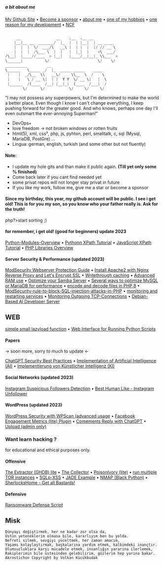 ##### a bit about me
[My Github Site](https://volkansah.github.io) •  [Become a sponsor](https://github.com/sponsors/VolkanSah) • [about me](https://github.com/VolkanSah/About-Me) • [one of my hobbies](https://anna-ps.de) • [one reason for my development](https://jugendamt-deutschland.de) • [NCF](https://github.com/NemesisCyberForce)
```python

     __                __    .__  .__ __           
    |__|__ __  _______/  |_  |  | |__|  | __ ____  
    |  |  |  \/  ___/\   __\ |  | |  |  |/ // __ \ 
    |  |  |  /\___ \  |  |   |  |_|  |    <\  ___/ 
/\__|  |____//____  > |__|   |____/__|__|_ \\___  >
\______|          \/                      \/    \/ 
__________         __                              
\______   \_____ _/  |_  _____ _____    ____       
 |    |  _/\__  \\   __\/     \\__  \  /    \      
 |    |   \ / __ \|  | |  Y Y  \/ __ \|   |  \     
 |______  /(____  /__| |__|_|  (____  /___|  /     
        \/      \/           \/     \/     \/      


```
"I may not possess any superpowers, but I'm determined to make the world a better place. Even though I know I can't change everything, I keep pushing forward for the greater good. And who knows, perhaps one day I'll even outsmart the ever-annoying Superman!"

- DevOps+ 
- love freedom -> not broken windows or rotten fruits 
- html(5), xml, css³, php, js, pyhton, perl, smalltalk, c, sql (Mysql, MariaDB, PostGre) ...
- Lingua: german, english, turkish (and some other but not fluently)

#### Note:

- I update my hole gits and than make it public again. **(Till yet only some % finished)**
- Come back later if you cant find needed yet
- some privat repos will not longer stay privat in future
- If you like my work, follow me, give me a star or become a sponsor

#### Since my birthday, this year, my github account will be public. I see i get old! This is for you my son, so you know who your father really is. Ask for the truth!



php?>start sorting ;)

#### for remember, i get old! (good for beginners) update 2023
[Python-Modules-Overview](https://github.com/VolkanSah/Python-Modules-Overview) • [Pythonn XPath Tutorial](https://github.com/VolkanSah/Python-XPath-Tutorial) • [JavaScript XPath Tutorial](https://github.com/VolkanSah/JavaScript-XPath-Tutorial) • [PHP Libraries Overview](https://github.com/VolkanSah/PHP-Libraries-Overview)

#### Server Security & Performance (updated 2023)
[ModSecurity Webserver Protection Guide](https://github.com/VolkanSah/ModSecurity-Webserver-Protection-Guide) • 
[Install Apache2 with Nginx Reverse Proxy and Let's Encrypt SSL](https://github.com/VolkanSah/Apache2-with-Nginx-Reverse-Proxy-and-Let-s-Encrypt-SSL-on-Debian-Ubuntu) • 
[Writethrough caching](https://github.com/VolkanSah/writethrough-caching) • [Advanced RAM use](https://github.com/VolkanSah/advanced-RAM-use-on-Bash-installed-systems) • 
[Optimize your Samba Server](https://github.com/VolkanSah/optimize-Samba-settings) • 
[Several ways to optimize MySQL or MariaDB for performance](https://github.com/VolkanSah/optimize-MySQL-or-MariaDB) • 
[encode and decode files in PHP 8](https://github.com/VolkanSah/encode-and-decode-php8) • 
[ModSecurity-rule-to-block-SQL-injection-attacks-in-PHP](https://github.com/VolkanSah/ModSecurity-rule-to-block-SQL-injection-attacks-in-PHP) • 
[monitoring and restarting services](https://github.com/VolkanSah/Bash-script-for-monitoring-and-restarting-services) • 
[Monitoring Outgoing TCP-Connections](https://github.com/VolkanSah/Monitoring-outgoing-connections) • [Debian-Based AI Developer Server](https://github.com/VolkanSah/Debian-Based-AI-Developer-Server)

## WEB
[simple small lazyload function](https://github.com/VolkanSah/simple-lazyload-function) • [Web Interface for Running Python Scripts](https://github.com/VolkanSah/Web-Interface-for-Running-Python-Scripts)


#### Papers
-> soon more, sorry to much to update <-

[ChatGPT Security Best Practices](https://github.com/VolkanSah/ChatGPT-Security-Best-Practices) • [Implementation of Artificial Intelligence (AI)](https://github.com/VolkanSah/Implementing-AI-Systems-Whitepaper) • [Implementierung von Künstlicher Intelligenz (KI)](https://github.com/VolkanSah/Implementierung-von-KI-Systemen-Whitepaper)

#### Social Networks (updated 2023)
[Instagram Suspicious Followers Detection](https://github.com/VolkanSah/Instagram-Suspicious-Followers-Detection) • 
[Best Human Like - Instagram Unfollower](https://github.com/VolkanSah/Human-like-Instagram-Unfollower)

#### WordPress (updated 2023) 
 [WordPress Security with WPScan (advanced usage](https://github.com/VolkanSah/wpscan-advanced-use) • [Facebook Engagement Metrics (lite) Plugin](https://github.com/VolkanSah/WP-Facebook-Engagement-Metrics) • [Comements Reply with ChatGPT](https://github.com/VolkanSah/ChatGPT-Comments-Reply-WordPress-Plugin) • [Upload (admin only)](https://github.com/VolkanSah/Media-Upload-only-for-Admins-in-WordPress)

### Want learn hacking ? 
for educational and ethical purposes only.
#### Offensive
[The Extractor (GHDB) lite](https://github.com/VolkanSah/The_Extractor.py) • [The Collector](https://github.com/VolkanSah/The_Collector.py) • [PoisonIvory (lite)](https://github.com/VolkanSah/PoisonIvory-lite) • [run multiple TOR instances](https://github.com/VolkanSah/run-multiple-Tor-instances) • [SQLp-XSS](https://github.com/VolkanSah/SQLp-EDU) • [JADE Example](https://github.com/VolkanSah/JADE-edu) • [NMAP (Black Python)](https://github.com/VolkanSah/NMAP-Black-Python) • [SherlocksHome - Get all Bastards!](https://github.com/VolkanSah/SherlocksHome)
#### Defensive
[Ransomware Defense Script](https://github.com/VolkanSah/Ransomware-Defense-Script-Example/)


## Misk
```
Dünyayı değiştirmek, her ne kadar zor olsa da,
Üstün yeteneklerim olmasa bile, kararlıyım ben bu yolda.
Nefreti silmek, sevgiyi yüceltmek, her zaman amacım,
Yaşamı kolaylaştırmak, başkalarına yardım etmek, kalbimdeki inançtır.
Olumsuzluklara karşı mücadele etmek, insanlığın yararına ilerlemek,
Rakiplerimin bile üstesinden gelebilirim, gözlerim hep yarına bakar.
Akrostichon Copyright by Volkan Kücükbudak
```
